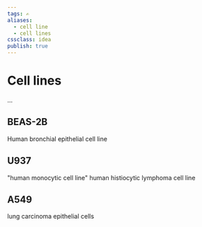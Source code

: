 ```yaml
---
tags: ✍️
aliases:
  - cell line
  - cell lines
cssclass: idea
publish: true
---
```

# Cell lines
...


## BEAS-2B
Human bronchial epithelial cell line

## U937
"human monocytic cell line"
human histiocytic lymphoma cell line

## A549
lung carcinoma epithelial cells
